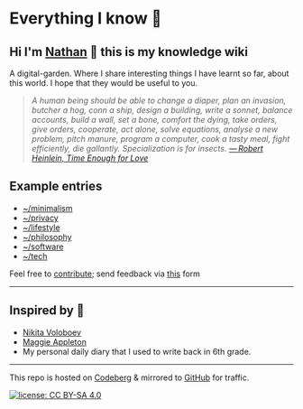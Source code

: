 # Everything I know 🌱

## Hi I'm [Nathan](https://polarhive.ml/) 👋 this is my knowledge wiki

A digital-garden. Where I share interesting things I have learnt so far, about this world. I hope that they would be useful to you.

> *A human being should be able to change a diaper, plan an invasion, butcher a hog, conn a ship, design a building, write a sonnet, balance accounts, build a wall, set a bone, comfort the dying, take orders, give orders, cooperate, act alone, solve equations, analyse a new problem, pitch manure, program a computer, cook a tasty meal, fight efficiently, die gallantly. Specialization is for insects. [— Robert Heinlein, Time Enough for Love](https://en.m.wikipedia.org/wiki/Competent_man)*

## Example entries

- [~/minimalism](https://codeberg.org/polarhive/knowledge/src/branch/main/lifestyle/minimalism.md)
- [~/privacy](https://codeberg.org/polarhive/knowledge/src/branch/main/tech/privacy.md)
- [~/lifestyle](https://codeberg.org/polarhive/knowledge/src/branch/main/lifestyle/)
- [~/philosophy](https://codeberg.org/polarhive/knowledge/src/branch/main/tech/philosophy.md)
- [~/software](https://codeberg.org/polarhive/knowledge/src/branch/main/tech/software.md)
- [~/tech](https://codeberg.org/polarhive/knowledge/src/branch/main/tech/)

Feel free to [contribute](mailto:polarhive@protonmail.com?subject=garden-entry&body=hey%20i%20found%20a%20cool%20thing%20i'd%20like%20you%20to%20feature%20in%20this%20repo%2C%20but%20don't%20know%20git%20or%20nerdy%20computer%20stuff%20%3A); send feedback via [this](https://polarhive.ml/contact/) form

---

## Inspired by 👀

- [Nikita Voloboev](https://wiki.nikitavoloboev.xyz/)
- [Maggie Appleton](https://maggieappleton.com/garden)
- My personal daily diary that I used to write back in 6th grade.

---
This repo is hosted on [Codeberg](https://polarhive.ml/knowledge) & mirrored to [GitHub](https://polarhive.ml/github) for traffic.

[![license: CC BY-SA 4.0](https://polarhive.ml/assets/badges/cc-by-sa-4.svg)](https://creativecommons.org/licenses/by-sa/4.0/)
